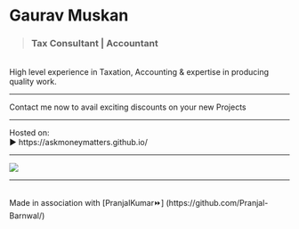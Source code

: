 # Gaurav Muskan
> ### Tax Consultant | Accountant 
<br>
High level experience in Taxation, Accounting & expertise in producing quality work.
<hr>
Contact me now to avail exciting discounts on your new Projects
<br>
<hr>
Hosted on:
<br>
▶️ https://askmoneymatters.github.io/
<hr>
<img src="./res/seo.jpg">
<hr>
<br>
Made in association with [PranjalKumar⏩] (https://github.com/Pranjal-Barnwal/)
